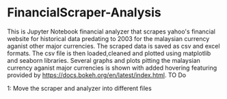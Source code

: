 # FinancialScraper-Analysis
This is Jupyter Notebook financial analyzer that scrapes yahoo's financial website for historical data predating to 2003 for the malaysian currency aganist other major currencies.
The scraped data is saved as csv and excel formats.
The csv file is then loaded,cleaned and plotted using matplotlib and seaborn libraries.
Several graphs and plots pitting the malaysian currency aganist major currencies is shown with added hovering featuring provided by https://docs.bokeh.org/en/latest/index.html.
 TO Do
 
 1: Move the scraper and analyzer into different files

